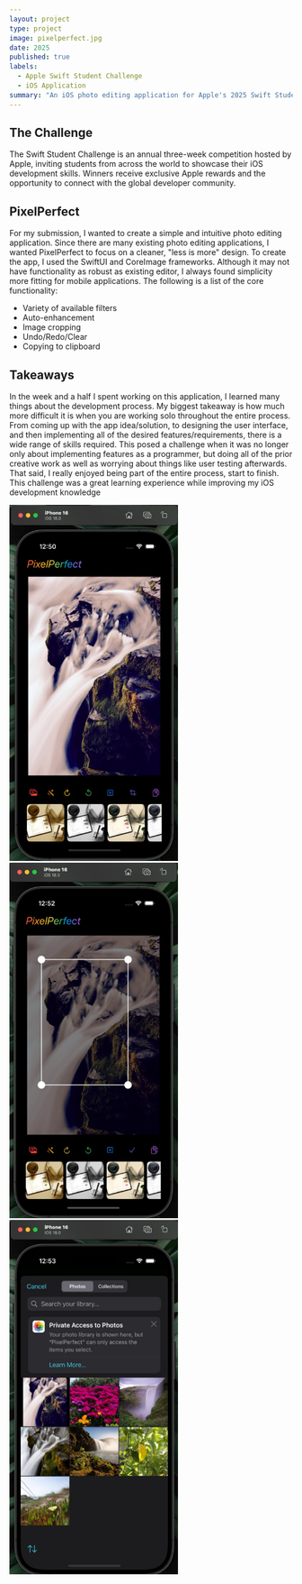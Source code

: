 ```yaml
---
layout: project
type: project
image: pixelperfect.jpg
date: 2025
published: true
labels:
  - Apple Swift Student Challenge
  - iOS Application
summary: "An iOS photo editing application for Apple's 2025 Swift Student Challenge."
---
```


## The Challenge

The Swift Student Challenge is an annual three-week competition hosted by Apple, inviting students from across the world to showcase their iOS development skills. Winners receive exclusive Apple rewards and the opportunity to connect with the global developer community.

## PixelPerfect
For my submission, I wanted to create a simple and intuitive photo editing application. Since there are many existing photo editing applications, I wanted PixelPerfect to focus on a cleaner, "less is more" design. To create the app, I used the SwiftUI and CoreImage frameworks. Although it may not have functionality as robust as existing editor, I always found simplicity more fitting for mobile applications. The following is a list of the core functionality:
- Variety of available filters
- Auto-enhancement
- Image cropping
- Undo/Redo/Clear
- Copying to clipboard

## Takeaways
In the week and a half I spent working on this application, I learned many things about the development process. My biggest takeaway is how much more difficult it is when you are working solo throughout the entire process. From coming up with the app idea/solution, to designing the user interface, and then implementing all of the desired features/requirements, there is a wide range of skills required. This posed a challenge when it was no longer only about implementing features as a programmer, but doing all of the prior creative work as well as worrying about things like user testing afterwards. That said, I really enjoyed being part of the entire process, start to finish. This challenge was a great learning experience while improving my iOS development knowledge

<div class="text-center p-4">
  <img width="300px" src="https://github.com/kyesteele/kyesteele.github.io/blob/main/pixel1.jpg?raw=true">
  <img width="300px" src="https://github.com/kyesteele/kyesteele.github.io/blob/main/pixel2.jpg?raw=true" >
  <img width="300px" src="https://github.com/kyesteele/kyesteele.github.io/blob/main/pixel3.jpg?raw=true" >
</div>
